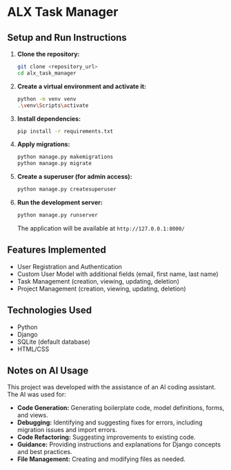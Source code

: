 # ALX Task Manager

## Setup and Run Instructions

1.  **Clone the repository:**
    ```bash
    git clone <repository_url>
    cd alx_task_manager
    ```
2.  **Create a virtual environment and activate it:**
    ```bash
    python -m venv venv
    .\venv\Scripts\activate
    ```
3.  **Install dependencies:**
    ```bash
    pip install -r requirements.txt
    ```
4.  **Apply migrations:**
    ```bash
    python manage.py makemigrations
    python manage.py migrate
    ```
5.  **Create a superuser (for admin access):**
    ```bash
    python manage.py createsuperuser
    ```
6.  **Run the development server:**
    ```bash
    python manage.py runserver
    ```
    The application will be available at `http://127.0.0.1:8000/`

## Features Implemented

*   User Registration and Authentication
*   Custom User Model with additional fields (email, first name, last name)
*   Task Management (creation, viewing, updating, deletion)
*   Project Management (creation, viewing, updating, deletion)

## Technologies Used

*   Python
*   Django
*   SQLite (default database)
*   HTML/CSS

## Notes on AI Usage

This project was developed with the assistance of an AI coding assistant. The AI was used for:

*   **Code Generation:** Generating boilerplate code, model definitions, forms, and views.
*   **Debugging:** Identifying and suggesting fixes for errors, including migration issues and import errors.
*   **Code Refactoring:** Suggesting improvements to existing code.
*   **Guidance:** Providing instructions and explanations for Django concepts and best practices.
*   **File Management:** Creating and modifying files as needed.